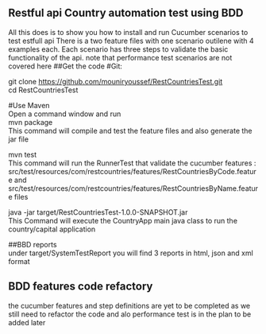 ## Restful api Country automation test using BDD
All this does is to show you how to install and run Cucumber scenarios to test estfull api
There is a two feature files with one scenario outilene with 4 examples each. Each scenario has three steps to validate the basic functionality of the api. note that performance test scenarios are not covered here
##Get the code
#Git:

git clone https://github.com/mouniryoussef/RestCountriesTest.git  
cd RestCountriesTest

#Use Maven  
Open a command window and run  
mvn package  
This command will compile and test the feature files and also generate the jar file  

mvn test  
This command will run the RunnerTest that validate the cucumber features : src/test/resources/com/restcountries/features/RestCountriesByCode.feature and src/test/resources/com/restcountries/features/RestCountriesByName.feature files    

java -jar target/RestCountriesTest-1.0.0-SNAPSHOT.jar  
This Command will execute the CountryApp main java class to run the country/capital application  

##BBD reports  
under target/SystemTestReport you will find 3 reports in html, json and xml format  

## BDD features code refactory  
the cucumber features and step definitions are yet to be completed as we still need to refactor the code and alo performance test is in the plan to be added later
